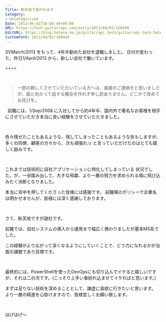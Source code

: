 ```yaml
---
Title: 新天地で扱かれます
Category:
- Uncategorized
Date: 2013-04-01T16:04:49+09:00
URL: https://tech.guitarrapc.com/entry/2013/04/01/160449
EditURL: https://blog.hatena.ne.jp/guitarrapc_tech/guitarrapc-tech.hatenablog.com/atom/entry/11696248318757675648
CustomPath: 2013/04/01/160449
---
```


<p>31/March/2013 をもって、4年半勤めた会社を退職しました。 日付が変わった、昨日1/April/2013 から、新しい会社で働いています。</p>
<p>====</p>
<p> </p>
<blockquote>一部の親しくさせていただいている方へは、直接のご連絡をと思いましたが、面と向かって話する機会を作れず申し訳ありません。どこかで改めてお詫びを。</blockquote>
<p>  前職には、1/Sep/2008 に入社してから約4年半、国内外で著名なお客様を相手にさせていただき本当に良い経験をさせていただきました。</p>
<p> </p>
<p>色々残せたこともあるような、残してしまったこともあるような気もしますが、多くの同僚、顧客の方々から、次も頑張れっ と言っていただけたのはとても嬉しく励みです。</p>
<p> </p>
<p>これまでは技術的に自社アプリケーションに特化してしまっている 状況でした。が、一歩踏み出して、大きな飛躍、より一層の努力を求められる場に飛び込みたく決断となりました。</p>
<p>本当に背中を押してくださった皆様には感謝です。 前職場のポリシーで企業名は明かせませんが、皆様には深く感謝しております。  </p>
<p> </p>
<p>さて、新天地ですが謎社です。</p>
<p>前職では、自社システムの導入から運用まで幅広く携わりましたが基本MS系でした。</p>
<p>この経験がより尖がって深くなるようにしていくことで、どう力になれるかが当面の課題であり目標です。  </p>
<p> </p>
<p>最終的には、PowerShellを使ったDevOpsにも切り込んでイケると嬉しいですが、それは二の次です。(こっそり上手い事紛れ込ませてイケればと思います。)</p>
<p>まずは足りない技術を深めることとして、謙虚に貪欲に行きたいと思います。 より一層の精進を心掛けますので、皆様宜しくお願い致します。  </p>
<p> </p>
<p>ほげほげ～</p>
